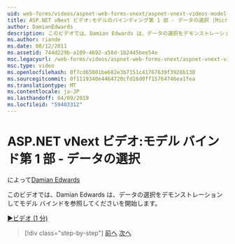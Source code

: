 ```yaml
---
uid: web-forms/videos/aspnet-web-forms-vnext/aspnet-vnext-videos-model-binding-part-1-selecting-data
title: ASP.NET vNext ビデオ:モデルのバインディング第 1 部 - データの選択 |Microsoft Docs
author: DamianEdwards
description: このビデオでは、Damian Edwards は、データの選択をデモンストレーションしてモデル バインドを参照してくださいを開始します。
ms.author: riande
ms.date: 08/12/2011
ms.assetid: 744d229b-a109-4692-a58d-1b2445bee54e
msc.legacyurl: /web-forms/videos/aspnet-web-forms-vnext/aspnet-vnext-videos-model-binding-part-1-selecting-data
msc.type: video
ms.openlocfilehash: 0f7cd65001be682e3b7151c41767639f3928b130
ms.sourcegitcommit: 0f1119340e4464720cfd16d0ff15764746ea1fea
ms.translationtype: MT
ms.contentlocale: ja-JP
ms.lasthandoff: 04/09/2019
ms.locfileid: "59403312"
---
```

# <a name="aspnet-vnext-videos-model-binding-part-1---selecting-data"></a>ASP.NET vNext ビデオ:モデル バインド第 1 部 - データの選択

によって[Damian Edwards](https://github.com/DamianEdwards)

このビデオでは、Damian Edwards は、データの選択をデモンストレーションしてモデル バインドを参照してくださいを開始します。

[&#9654;ビデオ (1 分)](https://channel9.msdn.com/Blogs/ASP-NET-Site-Videos/aspnet-vnext-videos-model-binding-part-1-selecting-data)

> [!div class="step-by-step"]
> [前へ](aspnet-vnext-videos-strongly-typed-data-controls.md)
> [次へ](aspnet-vnext-videos-model-binding-part-2-filtering.md)
